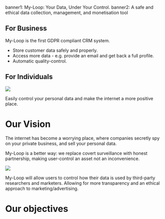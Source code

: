 banner1: My-Loop: Your Data, Under Your Control.
banner2: A safe and ethical data collection, management, and monetisation tool

<div class="row">
<div class="col-md-6">

## For Business

My-Loop is the first GDPR compliant CRM system. 

 - Store customer data safely and properly.
 - Access more data - e.g. provide an email and get back a full profile.
 - Automatic quality-control.

</div>
<div class="col-md-6">

## For Individuals

<img src="img/hands.folded.jpg" class="img-fit">

Easily control your personal data 
and make the internet a more positive place.

</div>
</div>

# Our Vision 

The internet has become a worrying place,
where companies secretly spy on your private business,
and sell your personal data.

My-Loop is a better way: we replace 
covert surveillance with honest partnership, 
making user-control an asset not an inconvenience.

<img src="img/cameras.on.wall.jpg" class="img-fit">

My-Loop will allow users to control how their data is used by third-party researchers and marketers.  Allowing for more transparency and an ethical approach to marketing/advertising.


<div class="old-radio" id="objectives">

# Our objectives

</div>
